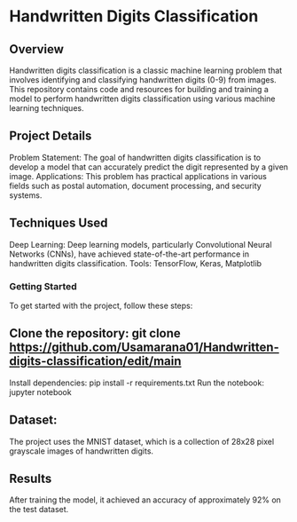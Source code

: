 
# Handwritten Digits Classification
## Overview
Handwritten digits classification is a classic machine learning problem that involves identifying and classifying handwritten digits (0-9) from images. This repository contains code and resources for building and training a model to perform handwritten digits classification using various machine learning techniques.

## Project Details
Problem Statement: The goal of handwritten digits classification is to develop a model that can accurately predict the digit represented by a given image.
Applications: This problem has practical applications in various fields such as postal automation, document processing, and security systems.
## Techniques Used
Deep Learning: Deep learning models, particularly Convolutional Neural Networks (CNNs), have achieved state-of-the-art performance in handwritten digits classification.
Tools: TensorFlow, Keras, Matplotlib
### Getting Started
To get started with the project, follow these steps:

## Clone the repository: git clone <https://github.com/Usamarana01/Handwritten-digits-classification/edit/main>
Install dependencies: pip install -r requirements.txt
Run the notebook: jupyter notebook
 ## Dataset:
The project uses the MNIST dataset, which is a collection of 28x28 pixel grayscale images of handwritten digits.
## Results
After training the model, it achieved an accuracy of approximately  92% on the test dataset.
